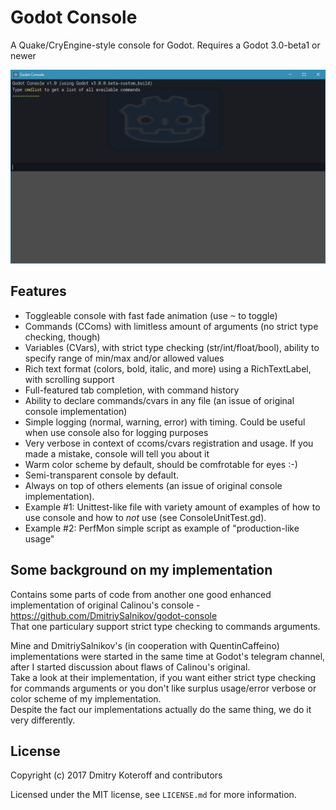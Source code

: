 # Godot Console

A Quake/CryEngine-style console for Godot. Requires a Godot 3.0-beta1 or newer

![Main Screen](https://github.com/Krakean/godot-console/blob/master/Screenshot.png)

## Features

- Toggleable console with fast fade animation (use <kbd>~</kbd> to toggle)
- Commands (CComs) with limitless amount of arguments (no strict type checking, though)
- Variables (CVars), with strict type checking (str/int/float/bool), ability to specify range of min/max and/or allowed values
- Rich text format (colors, bold, italic, and more) using a RichTextLabel, with scrolling support
- Full-featured tab completion, with command history
- Ability to declare commands/cvars in any file (an issue of original console implementation)
- Simple logging (normal, warning, error) with timing. Could be useful when use console also for logging purposes
- Very verbose in context of ccoms/cvars registration and usage. If you made a mistake, console will tell you about it
- Warm color scheme by default, should be comfrotable for eyes :-)
- Semi-transparent console by default.
- Always on top of others elements (an issue of original console implementation).
- Example #1: Unittest-like file with variety amount of examples of how to use console and how to _not_ use (see ConsoleUnitTest.gd).
- Example #2: PerfMon simple script as example of "production-like usage"

## Some background on my implementation

Contains some parts of code from another one good enhanced implementation of original Calinou's console - https://github.com/DmitriySalnikov/godot-console  
That one particulary support strict type checking to commands arguments.

Mine and DmitriySalnikov's (in cooperation with QuentinCaffeino) implementations were started in the same time at Godot's telegram channel, after I started discussion about flaws of Calinou's original.  
Take a look at their implementation, if you want either strict type checking for commands arguments or you don't like surplus usage/error verbose or color scheme of my implementation.  
Despite the fact our implementations actually do the same thing, we do it very differently.

## License

Copyright (c) 2017 Dmitry Koteroff and contributors

Licensed under the MIT license, see `LICENSE.md` for more information.
